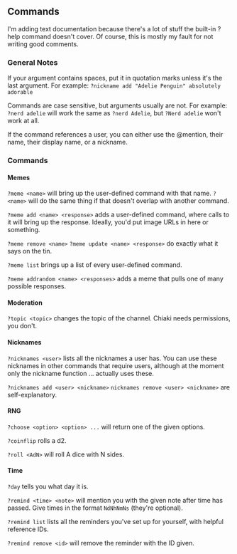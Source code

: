 ## Commands

I'm adding text documentation because there's a lot of stuff the built-in ?help command doesn't cover. Of course, this is mostly my fault for not writing good comments.

### General Notes

If your argument contains spaces, put it in quotation marks unless it's the last argument. For example: `?nickname add "Adelie Penguin" absolutely adorable`

Commands are case sensitive, but arguments usually are not. For example: `?nerd adelie` will work the same as `?nerd Adelie`, but `?Nerd adelie` won't work at all.

If the command references a user, you can either use the @mention, their name, their display name, or a nickname.

### Commands

#### Memes

`?meme <name>` will bring up the user-defined command with that name. `?<name>` will do the same thing if that doesn't overlap with another command.

`?meme add <name> <response>` adds a user-defined command, where calls to it will bring up the response. Ideally, you'd put image URLs in here or something.

`?meme remove <name>` `?meme update <name> <response>` do exactly what it says on the tin.

`?meme list` brings up a list of every user-defined command.

`?meme addrandom <name> <responses>` adds a meme that pulls one of many possible responses.

#### Moderation

`?topic <topic>` changes the topic of the channel. Chiaki needs permissions, you don't.

#### Nicknames

`?nicknames <user>` lists all the nicknames a user has. You can use these nicknames in other commands that require users, although at the moment only the nickname function ... actually uses these.

`?nicknames add <user> <nickname>` `nicknames remove <user> <nickname>` are self-explanatory.

#### RNG

`?choose <option> <option> ...` will return one of the given options.

`?coinflip` rolls a d2.

`?roll <AdN>` will roll A dice with N sides.

#### Time

`?day` tells you what day it is.

`?remind <time> <note>` will mention you with the given note after time has passed. Give times in the format `NdNhNmNs` (they're optional).

`?remind list` lists all the reminders you've set up for yourself, with helpful reference IDs.

`?remind remove <id>` will remove the reminder with the ID given.
